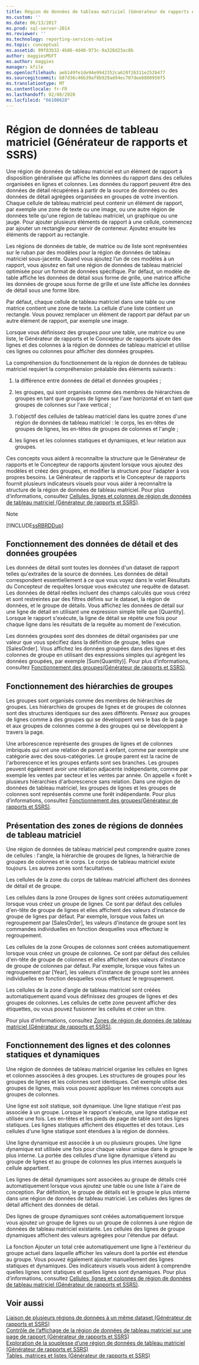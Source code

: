 ```yaml
---
title: Région de données de tableau matriciel (Générateur de rapports et SSRS) | Microsoft Docs
ms.custom: ''
ms.date: 06/13/2017
ms.prod: sql-server-2014
ms.reviewer: ''
ms.technology: reporting-services-native
ms.topic: conceptual
ms.assetid: 99f83b32-4b86-4d40-973c-9a328d23ac8b
author: maggiesMSFT
ms.author: maggies
manager: kfile
ms.openlocfilehash: aeb149fe1de94e9942352ca620f26311e252b477
ms.sourcegitcommit: b87d36c46b39af8b929ad94ec707dee8800950f5
ms.translationtype: MT
ms.contentlocale: fr-FR
ms.lasthandoff: 02/08/2020
ms.locfileid: "66100628"
---
```

# <a name="tablix-data-region-report-builder-and-ssrs"></a>Région de données de tableau matriciel (Générateur de rapports et SSRS)
  Une région de données de tableau matriciel est un élément de rapport à disposition généralisée qui affiche les données du rapport dans des cellules organisées en lignes et colonnes. Les données du rapport peuvent être des données de détail récupérées à partir de la source de données ou des données de détail agrégées organisées en groupes de votre invention. Chaque cellule de tableau matriciel peut contenir un élément de rapport, par exemple une zone de texte ou une image, ou une autre région de données telle qu'une région de tableau matriciel, un graphique ou une jauge. Pour ajouter plusieurs éléments de rapport à une cellule, commencez par ajouter un rectangle pour servir de conteneur. Ajoutez ensuite les éléments de rapport au rectangle.  
  
 Les régions de données de table, de matrice ou de liste sont représentées sur le ruban par des modèles pour la région de données de tableau matriciel sous-jacente. Quand vous ajoutez l’un de ces modèles à un rapport, vous ajoutez en fait une région de données de tableau matriciel optimisée pour un format de données spécifique. Par défaut, un modèle de table affiche les données de détail sous forme de grille, une matrice affiche les données de groupe sous forme de grille et une liste affiche les données de détail sous une forme libre.  
  
 Par défaut, chaque cellule de tableau matriciel dans une table ou une matrice contient une zone de texte. La cellule d'une liste contient un rectangle. Vous pouvez remplacer un élément de rapport par défaut par un autre élément de rapport, par exemple une image.  
  
 Lorsque vous définissez des groupes pour une table, une matrice ou une liste, le Générateur de rapports et le Concepteur de rapports ajoute des lignes et des colonnes à la région de données de tableau matriciel et utilise ces lignes ou colonnes pour afficher des données groupées.  
  
 La compréhension du fonctionnement de la région de données de tableau matriciel requiert la compréhension préalable des éléments suivants :  
  
1.  la différence entre données de détail et données groupées ;  
  
2.  les groupes, qui sont organisés comme des membres de hiérarchies de groupes en tant que groupes de lignes sur l'axe horizontal et en tant que groupes de colonnes sur l'axe vertical ;  
  
3.  l'objectif des cellules de tableau matriciel dans les quatre zones d'une région de données de tableau matriciel : le corps, les en-têtes de groupes de lignes, les en-têtes de groupes de colonnes et l'angle ;  
  
4.  les lignes et les colonnes statiques et dynamiques, et leur relation aux groupes.  
  
 Ces concepts vous aident à reconnaître la structure que le Générateur de rapports et le Concepteur de rapports ajoutent lorsque vous ajoutez des modèles et créez des groupes, et modifier la structure pour l'adapter à vos propres besoins. Le Générateur de rapports et le Concepteur de rapports fournit plusieurs indicateurs visuels pour vous aider à reconnaître la structure de la région de données de tableau matriciel. Pour plus d’informations, consultez [Cellules, lignes et colonnes de région de données de tableau matriciel &#40;Générateur de rapports et SSRS&#41;](report-design/tablix-data-region-cells-rows-and-columns-report-builder-and-ssrs.md).  
  
> [!NOTE]  
>  [!INCLUDE[ssRBRDDup](../includes/ssrbrddup-md.md)]  
  
## <a name="understanding-detail-and-grouped-data"></a>Fonctionnement des données de détail et des données groupées  
 Les données de détail sont toutes les données d'un dataset de rapport telles qu'extraites de la source de données. Les données de détail correspondent essentiellement à ce que vous voyez dans le volet Résultats du Concepteur de requêtes lorsque vous exécutez une requête de dataset. Les données de détail réelles incluent des champs calculés que vous créez et sont restreintes par des filtres définis sur le dataset, la région de données, et le groupe de détails. Vous affichez les données de détail sur une ligne de détail en utilisant une expression simple telle que [Quantity]. Lorsque le rapport s'exécute, la ligne de détail se répète une fois pour chaque ligne dans les résultats de la requête au moment de l'exécution.  
  
 Les données groupées sont des données de détail organisées par une valeur que vous spécifiez dans la définition de groupe, telles que [SalesOrder]. Vous affichez les données groupées dans des lignes et des colonnes de groupe en utilisant des expressions simples qui agrègent les données groupées, par exemple [Sum(Quantity)]. Pour plus d’informations, consultez [Fonctionnement des groupes&#40;Générateur de rapports et SSRS&#41;](report-design/understanding-groups-report-builder-and-ssrs.md).  
  
## <a name="understanding-group-hierarchies"></a>Fonctionnement des hiérarchies de groupes  
 Les groupes sont organisés comme des membres de hiérarchies de groupes. Les hiérarchies de groupes de lignes et de groupes de colonnes sont des structures identiques sur des axes différents. Pensez aux groupes de lignes comme à des groupes qui se développent vers le bas de la page et aux groupes de colonnes comme à des groupes qui se développent à travers la page.  
  
 Une arborescence représente des groupes de lignes et de colonnes imbriqués qui ont une relation de parent à enfant, comme par exemple une catégorie avec des sous-catégories. Le groupe parent est la racine de l'arborescence et les groupes enfants sont ses branches. Les groupes peuvent également avoir une relation adjacente indépendante, comme par exemple les ventes par secteur et les ventes par année. On appelle « forêt » plusieurs hiérarchies d'arborescence sans relation. Dans une région de données de tableau matriciel, les groupes de lignes et les groupes de colonnes sont représentés comme une forêt indépendante. Pour plus d’informations, consultez [Fonctionnement des groupes&#40;Générateur de rapports et SSRS&#41;](report-design/understanding-groups-report-builder-and-ssrs.md).  
  
## <a name="understanding-tablix-data-region-areas"></a>Présentation des zones de régions de données de tableau matriciel  
 Une région de données de tableau matriciel peut comprendre quatre zones de cellules : l'angle, la hiérarchie de groupes de lignes, la hiérarchie de groupes de colonnes et le corps. Le corps de tableau matriciel existe toujours. Les autres zones sont facultatives.  
  
 Les cellules de la zone du corps de tableau matriciel affichent des données de détail et de groupe.  
  
 Les cellules dans la zone Groupes de lignes sont créées automatiquement lorsque vous créez un groupe de lignes. Ce sont par défaut des cellules d'en-tête de groupe de lignes et elles affichent des valeurs d'instance de groupe de lignes par défaut. Par exemple, lorsque vous faites un regroupement par [SalesOrder], les valeurs d'instance de groupe sont les commandes individuelles en fonction desquelles vous effectuez le regroupement.  
  
 Les cellules de la zone Groupes de colonnes sont créées automatiquement lorsque vous créez un groupe de colonnes. Ce sont par défaut des cellules d'en-tête de groupe de colonnes et elles affichent des valeurs d'instance de groupe de colonnes par défaut. Par exemple, lorsque vous faites un regroupement par [Year], les valeurs d'instance de groupe sont les années individuelles en fonction desquelles vous effectuez le regroupement.  
  
 Les cellules de la zone d’angle de tableau matriciel sont créées automatiquement quand vous définissez des groupes de lignes et des groupes de colonnes. Les cellules de cette zone peuvent afficher des étiquettes, ou vous pouvez fusionner les cellules et créer un titre.  
  
 Pour plus d’informations, consultez [Zones de région de données de tableau matriciel &#40;Générateur de rapports et SSRS&#41;](report-design/tablix-data-region-areas-report-builder-and-ssrs.md).  
  
## <a name="understanding-static-and-dynamic-rows-and-columns"></a>Fonctionnement des lignes et des colonnes statiques et dynamiques  
 Une région de données de tableau matriciel organise les cellules en lignes et colonnes associées à des groupes. Les structures de groupes pour les groupes de lignes et les colonnes sont identiques. Cet exemple utilise des groupes de lignes, mais vous pouvez appliquer les mêmes concepts aux groupes de colonnes.  
  
 Une ligne est soit statique, soit dynamique. Une ligne statique n'est pas associée à un groupe. Lorsque le rapport s'exécute, une ligne statique est utilisée une fois. Les en-têtes et les pieds de page de table sont des lignes statiques. Les lignes statiques affichent des étiquettes et des totaux. Les cellules d'une ligne statique sont étendues à la région de données.  
  
 Une ligne dynamique est associée à un ou plusieurs groupes. Une ligne dynamique est utilisée une fois pour chaque valeur unique dans le groupe le plus interne. La portée des cellules d'une ligne dynamique s'étend au groupe de lignes et au groupe de colonnes les plus internes auxquels la cellule appartient.  
  
 Les lignes de détail dynamiques sont associées au groupe de détails créé automatiquement lorsque vous ajoutez une table ou une liste à l'aire de conception. Par définition, le groupe de détails est le groupe le plus interne dans une région de données de tableau matriciel. Les cellules des lignes de détail affichent des données de détail.  
  
 Des lignes de groupe dynamiques sont créées automatiquement lorsque vous ajoutez un groupe de lignes ou un groupe de colonnes à une région de données de tableau matriciel existante. Les cellules des lignes de groupe dynamiques affichent des valeurs agrégées pour l'étendue par défaut.  
  
 La fonction Ajouter un total crée automatiquement une ligne à l'extérieur du groupe actuel dans laquelle afficher les valeurs dont la portée est étendue au groupe. Vous pouvez également ajouter manuellement des lignes statiques et dynamiques. Des indicateurs visuels vous aident à comprendre quelles lignes sont statiques et quelles lignes sont dynamiques. Pour plus d’informations, consultez [Cellules, lignes et colonnes de région de données de tableau matriciel &#40;Générateur de rapports et SSRS&#41;](report-design/tablix-data-region-cells-rows-and-columns-report-builder-and-ssrs.md).  
  
## <a name="see-also"></a>Voir aussi  
 [Liaison de plusieurs régions de données à un même dataset &#40;Générateur de rapports et SSRS&#41;](report-design/linking-multiple-data-regions-to-the-same-dataset-report-builder-and-ssrs.md)   
 [Contrôle de l’affichage de la région de données de tableau matriciel sur une page de rapport &#40;Générateur de rapports et SSRS&#41;](report-design/controlling-the-tablix-data-region-display-on-a-report-page.md)   
 [Exploration de la souplesse d’une région de données de tableau matriciel &#40;Générateur de rapports et SSRS&#41;](report-design/exploring-the-flexibility-of-a-tablix-data-region-report-builder-and-ssrs.md)   
 [Tables, matrices et listes &#40;Générateur de rapports et SSRS&#41;](report-design/create-invoices-and-forms-with-lists-report-builder-and-ssrs.md)  
  
  
